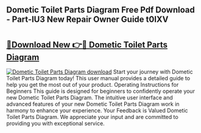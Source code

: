 ## Dometic Toilet Parts Diagram Free Pdf Download - Part-IU3 New Repair Owner Guide t0lXV

# <h2><a href="http://dfth3a.blite.top/?on=Dometic+Toilet+Parts+Diagram">🔗Download New 👉🔴 Dometic Toilet Parts Diagram</a></h2>

[![Dometic Toilet Parts Diagram download](https://i.imgur.com/lujVjoI.png)](http://dfth3a.blite.top/?on=Dometic+Toilet+Parts+Diagram)
Start your journey with Dometic Toilet Parts Diagram today! This user manual provides a detailed guide to help you get the most out of your product. Operating Instructions for Beginners This guide is designed for beginners to confidently operate your new Dometic Toilet Parts Diagram. The intuitive user interface and advanced features of your new Dometic Toilet Parts Diagram work in harmony to enhance your experience. Your Feedback is Valued Dometic Toilet Parts Diagram. We appreciate your input and are committed to providing you with exceptional service.
